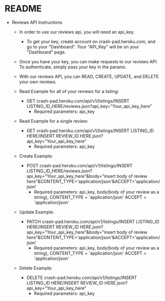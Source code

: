 # README

* Reviews API Instructions
  * In order to use our reviews api, you will need an api_key.
      - To get your key, create account on crash-pad.heroku.com, and go to your "Dashboard".  Your "API_Key" will be on your "Dashboard" page.

  * Once you have your key, you can make requests to our reviews API. To authenticate, simply pass your key in the params.

  * With our reviews API, you can READ, CREATE, UPDATE, and DELETE your own reviews.

  * Read Example for all of your reviews for a listing:
    - GET crash-pad.heroku.com/api/v1/listings/INSERT LISTING_ID_HERE/reviews.json?api_key="Your_api_key_here"
      * Required parameters: api_key

  * Read Example for a single review:
    - GET crash-pad.heroku.com/api/v1/listings/INSERT LISTING_ID HERE/INSERT REVIEW_ID HERE.json?api_key="Your_api_key_here"
      * Required parameters: api_key

  * Create Example:
    - POST crash-pad.heroku.com/api/v1/listings/INSERT LISTING_ID_HERE/reviews.json?api_key="Your_api_key_here"&body="insert body of review here"&CONTENT_TYPE='application/json'&ACCEPT='application/json'
      * Required parameters: api_key, body(body of your review as a string),
                             CONTENT_TYPE = 'application/json'
                             ACCEPT = 'application/json'

  * Update Example:
    - PATCH crash-pad.heroku.com/api/v1/listings/INSERT LISTING_ID HERE/INSERT REVIEW_ID HERE.json?api_key="Your_api_key_here"&body="insert body of review here"&CONTENT_TYPE='application/json'&ACCEPT='application/json'
      * Required parameters: api_key, body(body of your review as a string),
                             CONTENT_TYPE = 'application/json'
                             ACCEPT = 'application/json'

  * Delete Example:
    - DELETE crash-pad.heroku.com/api/v1/listings/INSERT LISTING_ID HERE/INSERT REVIEW_ID HERE.json?api_key="Your_api_key_here"
      * Required parameters: api_key
